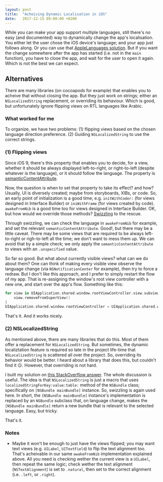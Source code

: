 ```yaml
---
layout: post
title:  "Acheiving Dynamic Localisation in iOS"
date:   2017-12-15 09:00:00 +0200
---
```


While you can make your app support multiple languages, still there's no easy (and documented) way to dynamically change the app's localisation. You either let the user chose the iOS device's language; and your app just follows along. Or you can use that [AppleLanguages solution](https://stackoverflow.com/q/1669645/715593). But if you want the change somewhere after the app has started (i.e. not in the `main` function), you have to close the app, and wait for the user to open it again. Which is not the best we can expect.

## Alternatives
There are many libraries (on cocoapods for example) that enables you to acheive that without closing the app. But they just work on strings; either an `NSLocalizedString` replacement, or overriding its behaviour. Which is good, but unfortunately ignore flipping views on RTL languages like Arabic.

### What worked for me
To organize, we have two problems: (1) flipping views based on the chosen language direction preference. (2) Guiding `NSLocalizedString` to use the correct strings.

### (1) Flipping views
Since iOS 9, there's this property that enables you to decide, for a view, whether it should be always displayed left-to-right, or right-to-left (despite whatever is the language), or it should follow the language. The property is [semanticContentAttribute](https://developer.apple.com/documentation/uikit/uiview/1622461-semanticcontentattribute).  

Now, the question is when to set that property to take its effect? and how? Usually, UI is diversely created; maybe from storyboards, XIBs, or code. So, an early point of initialization is a good time; e.g. `initWithCoder:` (for views designed in Interface Builder) or `iniWithFrame` (for views created by code). `awakeFromNib` is a good time too for views designed in Interface Builder. OK, but how would we override those methods? [Swizzling](http://nshipster.com/method-swizzling/) to the rescue.

Through swizzling, we can check the language in `awakeFromNib` for example, and set the relevant `semanticContentAttribute`. Good!, but there may be a little caveat. There may be some views that are required to be always left-to-right or righ-to-left all the time; we don't want to mess them up. We can avoid that by a simple check; we only apply the `semanticContentAttribute` to views with an `.unspecified` value.

So far so good. But what about currently visible views? what can we do about them? One can think of making every visible view observe the language change (via `NSNotificationCenter` for example), then try to force a redraw. But I don't like this approach, and I prefer to simply restart the flow of my app. That is re-assigning the window's root view controller with a new one, and start over the app's flow. Something like this:

```swift
for view in UIApplication.shared.window.rootViewController.view.subviews {
    view.removeFromSuperView()
}
UIApplication.shared.window.rootViewController = UIApplication.shared.window.rootViewController.storyBoard.instantiateInitialViewController 
```
That's it. And it works nicely.

### (2) NSLocalizedString
As mentioned above, there are many libraries that do this. Most of them offer a replacement for `NSLocalizedString`. But sometimes, the dynamic localiztation feature is required so late in the project life-time that `NSLocalizedString` is scattered all over the project. So, overriding its behavior would be better. I heard about a library that does this, but couldn't find it 😑. However, that overriding is not hard.

I built my solution on [this StackOverflow answer](https://stackoverflow.com/a/20257557/715593). The whole discussion is useful. The idea is that `NSLocalizedString` is just a macro that uses `localizedStringForKey:value:table:` method of the `NSBundle` class; specifically on `[NSBundle mainBundle]` instance. So, swizzling is again used here. In short, the `[NSBundle mainBundle]` instance's implementation is replaced by an `NSBundle` subclass that, on language change, makes the `[NSBundle mainBundle]` return a new bundle that is relevant to the selected language. Easy, but tricky.

That's it.

### Notes
- Maybe it won't be enough to just have the views flipped; you may want text views (e.g. `UILabel`, `UITextField`) to flip the text alignment too. That's acheivable in our same `awakeFromNib` implementation explained above. All you need is checking wether the current view is a `UILabel`, then repeat the same logic; check wether the text alignment (`NSTextAlignment`) is set to `.natural`, then set to the correct alignment (i.e. `.left`, or `.right`).


